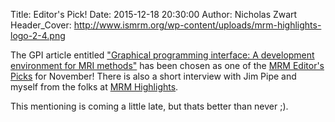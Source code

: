 Title:  Editor's Pick!
Date:   2015-12-18 20:30:00
Author: Nicholas Zwart
Header_Cover: http://www.ismrm.org/wp-content/uploads/mrm-highlights-logo-2-4.png

The GPI article entitled <a
href="http://onlinelibrary.wiley.com/doi/10.1002/mrm.25528/abstract"
target="_blank">"Graphical programming interface: A development environment for
MRI methods"</a> has been chosen as one of the <a
href="http://onlinelibrary.wiley.com/journal/10.1002/(ISSN)1522-2594/homepage/editor_s_picks.htm"
target="_blank">MRM Editor's Picks</a> for November!  There is also a short
interview with Jim Pipe and myself from the folks at <a
href="http://www.ismrm.org/qa-with-nicholas-zwart-and-james-pipe/"
target="_blank">MRM Highlights</a>.

This mentioning is coming a little late, but thats better than never ;).
